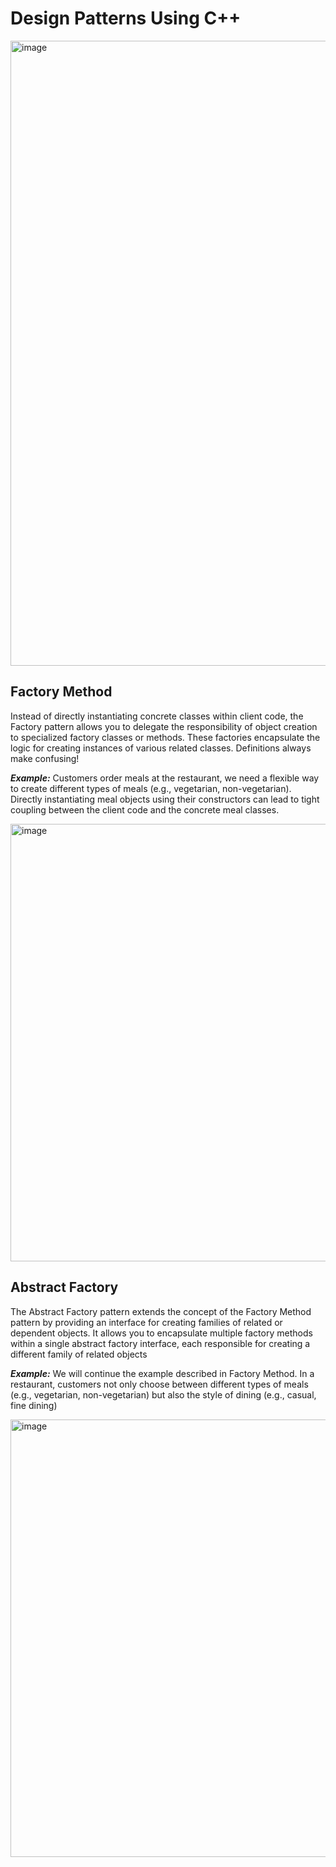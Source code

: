 # Design Patterns Using C++
 <img width="1000" alt="image" src="https://github.com/gopityro/Design-Patterns-CPP/assets/25153647/478509ca-c4d1-4edf-9407-6962102a6ad3">

 ## Factory Method
Instead of directly instantiating concrete classes within client code, the Factory pattern allows you to delegate the responsibility of object creation to specialized factory classes or methods. These factories encapsulate the logic for creating instances of various related classes. Definitions always make confusing! 

***Example:***
Customers order meals at the restaurant, we need a flexible way to create different types of meals (e.g., vegetarian, non-vegetarian). Directly instantiating meal objects using their constructors can lead to tight coupling between the client code and the concrete meal classes.

<img width="700" alt="image" src="https://github.com/gopityro/Design-Patterns-CPP/assets/25153647/76959992-6e41-474f-859a-2627f8fdd460">

## Abstract Factory
The Abstract Factory pattern extends the concept of the Factory Method pattern by providing an interface for creating families of related or dependent objects. It allows you to encapsulate multiple factory methods within a single abstract factory interface, each responsible for creating a different family of related objects

***Example:***
We will continue the example described in Factory Method. In a restaurant, customers not only choose between different types of meals (e.g., vegetarian, non-vegetarian) but also the style of dining (e.g., casual, fine dining)

<img width="700" alt="image" src="https://github.com/gopityro/Design-Patterns-CPP/assets/25153647/4d6ef590-8144-48ab-b543-9f1286f39f3b">





